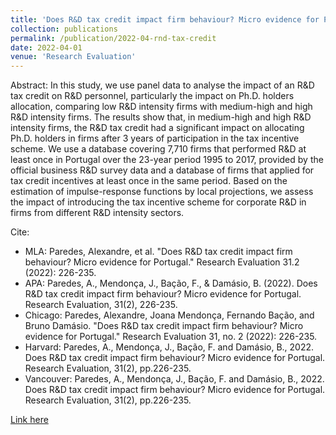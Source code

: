 ```yaml
---
title: 'Does R&D tax credit impact firm behaviour? Micro evidence for Portugal'
collection: publications
permalink: /publication/2022-04-rnd-tax-credit
date: 2022-04-01
venue: 'Research Evaluation'
---
```


Abstract: In this study, we use panel data to analyse the impact of an R&D tax credit on R&D personnel, particularly the impact on Ph.D. holders allocation, comparing low R&D intensity firms with medium-high and high R&D intensity firms. The results show that, in medium-high and high R&D intensity firms, the R&D tax credit had a significant impact on allocating Ph.D. holders in firms after 3 years of participation in the tax incentive scheme. We use a database covering 7,710 firms that performed R&D at least once in Portugal over the 23-year period 1995 to 2017, provided by the official business R&D survey data and a database of firms that applied for tax credit incentives at least once in the same period. Based on the estimation of impulse-response functions by local projections, we assess the impact of introducing the tax incentive scheme for corporate R&D in firms from different R&D intensity sectors.

Cite:
 * MLA: Paredes, Alexandre, et al. "Does R&D tax credit impact firm behaviour? Micro evidence for Portugal." Research Evaluation 31.2 (2022): 226-235.
 * APA: Paredes, A., Mendonça, J., Bação, F., & Damásio, B. (2022). Does R&D tax credit impact firm behaviour? Micro evidence for Portugal. Research Evaluation, 31(2), 226-235.
 * Chicago: Paredes, Alexandre, Joana Mendonça, Fernando Bação, and Bruno Damásio. "Does R&D tax credit impact firm behaviour? Micro evidence for Portugal." Research Evaluation 31, no. 2 (2022): 226-235.
 * Harvard: Paredes, A., Mendonça, J., Bação, F. and Damásio, B., 2022. Does R&D tax credit impact firm behaviour? Micro evidence for Portugal. Research Evaluation, 31(2), pp.226-235.
 * Vancouver: Paredes, A., Mendonça, J., Bação, F. and Damásio, B., 2022. Does R&D tax credit impact firm behaviour? Micro evidence for Portugal. Research Evaluation, 31(2), pp.226-235.

  
[Link here](https://academic.oup.com/rev/article-abstract/31/2/226/6522755)



